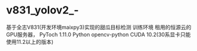 # v831_yolov2_-
基于全志V831(开发环境maixpy3)实现的甜瓜目标检测
训练环境 租用的恒源云的GPU服务器，
PyToch 1.11.0
Python
opencv-python
CUDA 10.2(30系显卡只能使用11.2以上的版本)
